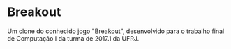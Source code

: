 # Breakout

Um clone do conhecido jogo "Breakout", desenvolvido para o trabalho final de Computação I da turma de 2017.1 da UFRJ.
